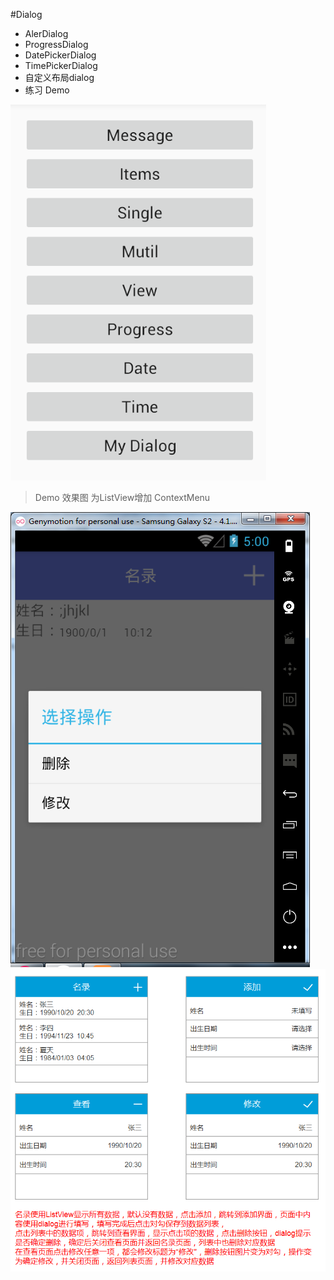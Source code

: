 #Dialog

- AlerDialog
- ProgressDialog
- DatePickerDialog
- TimePickerDialog
- 自定义布局dialog
- 练习 Demo

![over](https://github.com/sky-mxc/Ytzl_lession/blob/master/lession_14_dialog/src/main/res/mipmap-mdpi/over.png)

> Demo 效果图 为ListView增加 ContextMenu

![task](https://github.com/sky-mxc/Ytzl_lession/blob/master/lession_14_dialog/src/main/res/mipmap-mdpi/contextmenu.png)
![task](https://github.com/sky-mxc/Ytzl_lession/blob/master/lession_14_dialog/src/main/res/mipmap-xhdpi/task.png)
